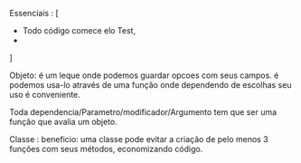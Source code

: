 Essenciais : [
- Todo código comece elo Test,
- 
]

Objeto: é um leque onde podemos guardar opcoes com seus campos. é podemos usa-lo através de uma função onde dependendo de escolhas seu uso é conveniente.

Toda dependencia/Parametro/modificador/Argumento tem que ser uma função que avalia um objeto.

Classe : beneficio: uma classe pode evitar a criação de pelo menos 3 funções com seus métodos, economizando código.